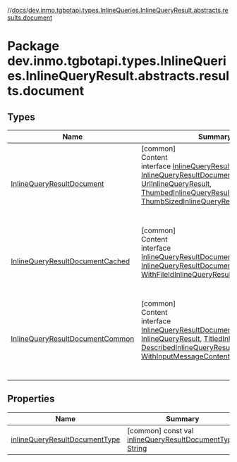 //[docs](../../index.md)/[dev.inmo.tgbotapi.types.InlineQueries.InlineQueryResult.abstracts.results.document](index.md)



# Package dev.inmo.tgbotapi.types.InlineQueries.InlineQueryResult.abstracts.results.document  


## Types  
  
|  Name |  Summary | 
|---|---|
| <a name="dev.inmo.tgbotapi.types.InlineQueries.InlineQueryResult.abstracts.results.document/InlineQueryResultDocument///PointingToDeclaration/"></a>[InlineQueryResultDocument](-inline-query-result-document/index.md)| <a name="dev.inmo.tgbotapi.types.InlineQueries.InlineQueryResult.abstracts.results.document/InlineQueryResultDocument///PointingToDeclaration/"></a>[common]  <br>Content  <br>interface [InlineQueryResultDocument](-inline-query-result-document/index.md) : [InlineQueryResultDocumentCommon](-inline-query-result-document-common/index.md), [UrlInlineQueryResult](../dev.inmo.tgbotapi.types.InlineQueries.InlineQueryResult.abstracts/-url-inline-query-result/index.md), [ThumbedInlineQueryResult](../dev.inmo.tgbotapi.types.InlineQueries.InlineQueryResult.abstracts/-thumbed-inline-query-result/index.md), [ThumbSizedInlineQueryResult](../dev.inmo.tgbotapi.types.InlineQueries.InlineQueryResult.abstracts/-thumb-sized-inline-query-result/index.md), [MimeTyped](../dev.inmo.tgbotapi.CommonAbstracts/-mime-typed/index.md)  <br><br><br>|
| <a name="dev.inmo.tgbotapi.types.InlineQueries.InlineQueryResult.abstracts.results.document/InlineQueryResultDocumentCached///PointingToDeclaration/"></a>[InlineQueryResultDocumentCached](-inline-query-result-document-cached/index.md)| <a name="dev.inmo.tgbotapi.types.InlineQueries.InlineQueryResult.abstracts.results.document/InlineQueryResultDocumentCached///PointingToDeclaration/"></a>[common]  <br>Content  <br>interface [InlineQueryResultDocumentCached](-inline-query-result-document-cached/index.md) : [InlineQueryResultDocumentCommon](-inline-query-result-document-common/index.md), [WithFileIdInlineQueryResult](../dev.inmo.tgbotapi.types.InlineQueries.InlineQueryResult.abstracts/-with-file-id-inline-query-result/index.md)  <br><br><br>|
| <a name="dev.inmo.tgbotapi.types.InlineQueries.InlineQueryResult.abstracts.results.document/InlineQueryResultDocumentCommon///PointingToDeclaration/"></a>[InlineQueryResultDocumentCommon](-inline-query-result-document-common/index.md)| <a name="dev.inmo.tgbotapi.types.InlineQueries.InlineQueryResult.abstracts.results.document/InlineQueryResultDocumentCommon///PointingToDeclaration/"></a>[common]  <br>Content  <br>interface [InlineQueryResultDocumentCommon](-inline-query-result-document-common/index.md) : [InlineQueryResult](../dev.inmo.tgbotapi.types.InlineQueries.InlineQueryResult.abstracts/-inline-query-result/index.md), [TitledInlineQueryResult](../dev.inmo.tgbotapi.types.InlineQueries.InlineQueryResult.abstracts/-titled-inline-query-result/index.md), [DescribedInlineQueryResult](../dev.inmo.tgbotapi.types.InlineQueries.InlineQueryResult.abstracts/-described-inline-query-result/index.md), [TextedOutput](../dev.inmo.tgbotapi.CommonAbstracts/-texted-output/index.md), [WithInputMessageContentInlineQueryResult](../dev.inmo.tgbotapi.types.InlineQueries.InlineQueryResult.abstracts/-with-input-message-content-inline-query-result/index.md)  <br><br><br>|


## Properties  
  
|  Name |  Summary | 
|---|---|
| <a name="dev.inmo.tgbotapi.types.InlineQueries.InlineQueryResult.abstracts.results.document//inlineQueryResultDocumentType/#/PointingToDeclaration/"></a>[inlineQueryResultDocumentType](inline-query-result-document-type.md)| <a name="dev.inmo.tgbotapi.types.InlineQueries.InlineQueryResult.abstracts.results.document//inlineQueryResultDocumentType/#/PointingToDeclaration/"></a> [common] const val [inlineQueryResultDocumentType](inline-query-result-document-type.md): [String](https://kotlinlang.org/api/latest/jvm/stdlib/kotlin/-string/index.html)   <br>|

